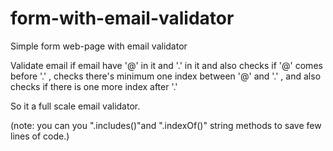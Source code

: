 # form-with-email-validator
Simple form web-page with email validator 

Validate email if email have '@' in it and '.' in it and also checks if '@' comes before '.' , checks there's minimum one index between '@' and '.' , and also checks if there is one more index after '.'

So it a full scale email validator.

(note: you can you ".includes()"and ".indexOf()" string methods to save few lines of code.)
